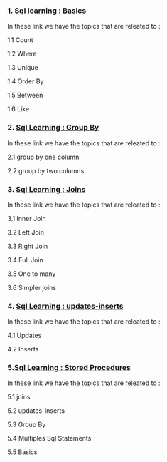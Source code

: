 ### 1. [Sql learning : Basics](basic)

In these link we have the topics that are releated to :


1.1 Count

1.2 Where

1.3 Unique

1.4 Order By

1.5 Between

1.6 Like

### 2. [Sql Learning : Group By ](groupby)

In these link we have the topics that are releated to :

2.1 group by one column

2.2 group by two columns

### 3. [Sql Learning : Joins](joins)
In these link we have the topics that are releated to :

3.1 Inner Join

3.2 Left Join

3.3 Right Join

3.4 Full Join

3.5 One to many

3.6 Simpler joins

### 4. [Sql Learning : updates-inserts](updates-inserts)
In these link we have the topics that are releated to :

4.1 Updates

4.2 Inserts

### 5.[Sql Learning : Stored Procedures](stored-procedures)
In these link we have the topics that are releated to :

5.1 joins

5.2 updates-inserts

5.3 Group By

5.4 Multiples Sql Statements

5.5 Basics



